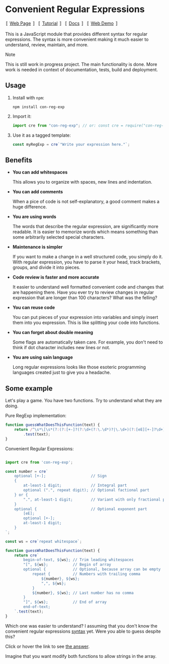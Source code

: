 # Convenient Regular Expressions

〚 [Web Page](https://kildom.github.io/con-reg-exp/) 〛&nbsp;
〚 [Tutorial](https://kildom.github.io/con-reg-exp/tutorial.html) 〛&nbsp;
〚 [Docs](https://kildom.github.io/con-reg-exp/docs.html) 〛&nbsp;
〚 [Web Demo](https://kildom.github.io/con-reg-exp/demo.html) 〛&nbsp;

This is a JavaScript module that provides different syntax for regular expressions.
The syntax is more convenient making it much easier to understand, review, maintain, and more.

> [!NOTE]
> This is still work in progress project. The main functionality is done.
> More work is needed in context of documentation, tests, build and deployment.

## Usage

1. Install with `npm`:

    ```
    npm install con-reg-exp
    ```

2. Import it:

    ```javascript
    import cre from "con-reg-exp"; // or: const cre = require("con-reg-exp")
    ```

3. Use it as a tagged template:

    ```javascript
    const myRegExp = cre`"Write your expression here."`;
    ```

## Benefits

* **You can add whitespaces**

  This allows you to organize with spaces,
  new lines and indentation.

* **You can add comments**
 
  When a pice of code is not self-explanatory, a good comment
  makes a huge difference.

* **You are using words**

  The words that describe the regular expression, are significantly
  more readable. It is easier to memorize words which means
  something than some arbitrarily selected special characters.

* **Maintenance is simpler**

  If you want to make a change in a well structured code, you simply
  do it. With regular expression, you have to parse it your head,
  track brackets, groups, and divide it into pieces.

* **Code review is faster and more accurate**

  It easier to understand well formatted convenient code and changes
  that are happening there. Have you ever try to review changes
  in regular expression that are longer than 100 characters?
  What was the felling?

* **You can reuse code**

  You can put pieces of your expression into variables and simply
  insert them into you expression. This is like splitting your
  code into functions.

* **You can forget about double meaning**

  Some flags are automatically taken care. For example, you
  don't need to think if dot character includes new lines or not.

* **You are using sain language**

  Long regular expressions looks like those esoteric programming
  languages created just to give you a headache.

## Some example

Let's play a game. You have two functions. Try to understand what
they are doing.

Pure RegExp implementation:

```javascript
function guessWhatDoesThisFunction(text) {
    return /^\s*\[\s*(?:(?:[+-]?(?:\d+(?:\.\d*)?|\.\d+)(?:[eE][+-]?\d+)?\s*,\s*)*[+-]?(?:\d+(?:\.\d*)?|\.\d+)(?:[eE][+-]?\d+)?\s*)?\]\s*$/
        .test(text);
}
```

Convenient Regular Expressions:

```javascript

import cre from 'con-reg-exp';

const number = cre`
    optional [+-];                    // Sign
    {
        at-least-1 digit;             // Integral part
        optional (".", repeat digit); // Optional factional part
    } or {
        ".", at-least-1 digit;        // Variant with only fractional part
    }
    optional {                        // Optional exponent part
        [eE];
        optional [+-];
        at-least-1 digit;
    }
`;

const ws = cre`repeat whitespace`;

function guessWhatDoesThisFunction(text) {
    return cre`
        begin-of-text, ${ws}; // Trim leading whitespaces
        "[", ${ws};           // Begin of array
        optional {            // Optional, because array can be empty
            repeat {          // Numbers with trailing comma
                ${number}, ${ws};
                ",", ${ws};
            }
            ${number}, ${ws}; // Last number has no comma
        }
        "]", ${ws};           // End of array
        end-of-text;
    `.test(text);
}
```

Which one was easier to understand? I assuming that you don't know
the convenient regular expressions [syntax](docs/overview.md) yet. Were you able to guess
despite this?

Click or hover the link to see [the answer](#It-validates-if-the-input-is-a-json-containing-an-array-of-numbers).

Imagine that you want modify both functions to allow strings in the array.

